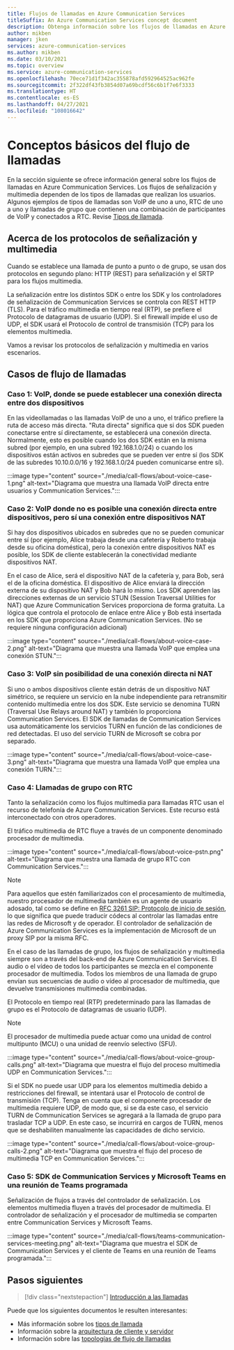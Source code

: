 ```yaml
---
title: Flujos de llamadas en Azure Communication Services
titleSuffix: An Azure Communication Services concept document
description: Obtenga información sobre los flujos de llamadas en Azure Communication Services.
author: mikben
manager: jken
services: azure-communication-services
ms.author: mikben
ms.date: 03/10/2021
ms.topic: overview
ms.service: azure-communication-services
ms.openlocfilehash: 70ece71d1f342ac355878afd592964525ac962fe
ms.sourcegitcommit: 2f322df43fb3854d07a69bcdf56c6b1f7e6f3333
ms.translationtype: HT
ms.contentlocale: es-ES
ms.lasthandoff: 04/27/2021
ms.locfileid: "108016642"
---
```

# <a name="call-flow-basics"></a>Conceptos básicos del flujo de llamadas

En la sección siguiente se ofrece información general sobre los flujos de llamadas en Azure Communication Services. Los flujos de señalización y multimedia dependen de los tipos de llamadas que realizan los usuarios. Algunos ejemplos de tipos de llamadas son VoIP de uno a uno, RTC de uno a uno y llamadas de grupo que contienen una combinación de participantes de VoIP y conectados a RTC. Revise [Tipos de llamada](./voice-video-calling/about-call-types.md).

## <a name="about-signaling-and-media-protocols"></a>Acerca de los protocolos de señalización y multimedia

Cuando se establece una llamada de punto a punto o de grupo, se usan dos protocolos en segundo plano: HTTP (REST) para señalización y el SRTP para los flujos multimedia.

La señalización entre los distintos SDK o entre los SDK y los controladores de señalización de Communication Services se controla con REST HTTP (TLS). Para el tráfico multimedia en tiempo real (RTP), se prefiere el Protocolo de datagramas de usuario (UDP). Si el firewall impide el uso de UDP, el SDK usará el Protocolo de control de transmisión (TCP) para los elementos multimedia.

Vamos a revisar los protocolos de señalización y multimedia en varios escenarios.

## <a name="call-flow-cases"></a>Casos de flujo de llamadas

### <a name="case-1-voip-where-a-direct-connection-between-two-devices-is-possible"></a>Caso 1: VoIP, donde se puede establecer una conexión directa entre dos dispositivos

En las videollamadas o las llamadas VoIP de uno a uno, el tráfico prefiere la ruta de acceso más directa. "Ruta directa" significa que si dos SDK pueden conectarse entre sí directamente, se establecerá una conexión directa. Normalmente, esto es posible cuando los dos SDK están en la misma subred (por ejemplo, en una subred 192.168.1.0/24) o cuando los dispositivos están activos en subredes que se pueden ver entre sí (los SDK de las subredes 10.10.0.0/16 y 192.168.1.0/24 pueden comunicarse entre sí).

:::image type="content" source="./media/call-flows/about-voice-case-1.png" alt-text="Diagrama que muestra una llamada VoIP directa entre usuarios y Communication Services.":::

### <a name="case-2-voip-where-a-direct-connection-between-devices-is-not-possible-but-where-connection-between-nat-devices-is-possible"></a>Caso 2: VoIP donde no es posible una conexión directa entre dispositivos, pero sí una conexión entre dispositivos NAT

Si hay dos dispositivos ubicados en subredes que no se pueden comunicar entre sí (por ejemplo, Alice trabaja desde una cafetería y Roberto trabaja desde su oficina doméstica), pero la conexión entre dispositivos NAT es posible, los SDK de cliente establecerán la conectividad mediante dispositivos NAT.

En el caso de Alice, será el dispositivo NAT de la cafetería y, para Bob, será el de la oficina doméstica. El dispositivo de Alice enviará la dirección externa de su dispositivo NAT y Bob hará lo mismo. Los SDK aprenden las direcciones externas de un servicio STUN (Session Traversal Utilities for NAT) que Azure Communication Services proporciona de forma gratuita. La lógica que controla el protocolo de enlace entre Alice y Bob está insertada en los SDK que proporciona Azure Communication Services. (No se requiere ninguna configuración adicional)

:::image type="content" source="./media/call-flows/about-voice-case-2.png" alt-text="Diagrama que muestra una llamada VoIP que emplea una conexión STUN.":::

### <a name="case-3-voip-where-neither-a-direct-nor-nat-connection-is-possible"></a>Caso 3: VoIP sin posibilidad de una conexión directa ni NAT

Si uno o ambos dispositivos cliente están detrás de un dispositivo NAT simétrico, se requiere un servicio en la nube independiente para retransmitir contenido multimedia entre los dos SDK. Este servicio se denomina TURN (Traversal Use Relays around NAT) y también lo proporciona Communication Services. El SDK de llamadas de Communication Services usa automáticamente los servicios TURN en función de las condiciones de red detectadas. El uso del servicio TURN de Microsoft se cobra por separado.

:::image type="content" source="./media/call-flows/about-voice-case-3.png" alt-text="Diagrama que muestra una llamada VoIP que emplea una conexión TURN.":::

### <a name="case-4-group-calls-with-pstn"></a>Caso 4: Llamadas de grupo con RTC

Tanto la señalización como los flujos multimedia para llamadas RTC usan el recurso de telefonía de Azure Communication Services. Este recurso está interconectado con otros operadores.

El tráfico multimedia de RTC fluye a través de un componente denominado procesador de multimedia.

:::image type="content" source="./media/call-flows/about-voice-pstn.png" alt-text="Diagrama que muestra una llamada de grupo RTC con Communication Services.":::

> [!NOTE]
> Para aquellos que estén familiarizados con el procesamiento de multimedia, nuestro procesador de multimedia también es un agente de usuario adosado, tal como se define en [RFC 3261 SIP: Protocolo de inicio de sesión](https://tools.ietf.org/html/rfc3261), lo que significa que puede traducir códecs al controlar las llamadas entre las redes de Microsoft y de operador. El controlador de señalización de Azure Communication Services es la implementación de Microsoft de un proxy SIP por la misma RFC.

En el caso de las llamadas de grupo, los flujos de señalización y multimedia siempre son a través del back-end de Azure Communication Services. El audio o el vídeo de todos los participantes se mezcla en el componente procesador de multimedia. Todos los miembros de una llamada de grupo envían sus secuencias de audio o vídeo al procesador de multimedia, que devuelve transmisiones multimedia combinadas.

El Protocolo en tiempo real (RTP) predeterminado para las llamadas de grupo es el Protocolo de datagramas de usuario (UDP).

> [!NOTE]
> El procesador de multimedia puede actuar como una unidad de control multipunto (MCU) o una unidad de reenvío selectivo (SFU).

:::image type="content" source="./media/call-flows/about-voice-group-calls.png" alt-text="Diagrama que muestra el flujo del proceso multimedia UDP en Communication Services.":::

Si el SDK no puede usar UDP para los elementos multimedia debido a restricciones del firewall, se intentará usar el Protocolo de control de transmisión (TCP). Tenga en cuenta que el componente procesador de multimedia requiere UDP, de modo que, si se da este caso, el servicio TURN de Communication Services se agregará a la llamada de grupo para trasladar TCP a UDP. En este caso, se incurrirá en cargos de TURN, menos que se deshabiliten manualmente las capacidades de dicho servicio.

:::image type="content" source="./media/call-flows/about-voice-group-calls-2.png" alt-text="Diagrama que muestra el flujo del proceso de multimedia TCP en Communication Services.":::

### <a name="case-5-communication-services-sdk-and-microsoft-teams-in-a-scheduled-teams-meeting"></a>Caso 5: SDK de Communication Services y Microsoft Teams en una reunión de Teams programada

Señalización de flujos a través del controlador de señalización. Los elementos multimedia fluyen a través del procesador de multimedia. El controlador de señalización y el procesador de multimedia se comparten entre Communication Services y Microsoft Teams.

:::image type="content" source="./media/call-flows/teams-communication-services-meeting.png" alt-text="Diagrama que muestra el SDK de Communication Services y el cliente de Teams en una reunión de Teams programada.":::



## <a name="next-steps"></a>Pasos siguientes

> [!div class="nextstepaction"]
> [Introducción a las llamadas](../quickstarts/voice-video-calling/getting-started-with-calling.md)

Puede que los siguientes documentos le resulten interesantes:

- Más información sobre los [tipos de llamada](../concepts/voice-video-calling/about-call-types.md)
- Información sobre la [arquitectura de cliente y servidor](./client-and-server-architecture.md)
- Información sobre las [topologías de flujo de llamadas](./detailed-call-flows.md)
